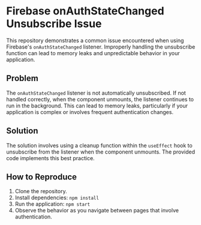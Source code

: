# Firebase onAuthStateChanged Unsubscribe Issue

This repository demonstrates a common issue encountered when using Firebase's `onAuthStateChanged` listener.  Improperly handling the unsubscribe function can lead to memory leaks and unpredictable behavior in your application.

## Problem

The `onAuthStateChanged` listener is not automatically unsubscribed. If not handled correctly, when the component unmounts, the listener continues to run in the background. This can lead to memory leaks, particularly if your application is complex or involves frequent authentication changes.

## Solution

The solution involves using a cleanup function within the `useEffect` hook to unsubscribe from the listener when the component unmounts.  The provided code implements this best practice.

## How to Reproduce

1. Clone the repository.
2. Install dependencies: `npm install`
3. Run the application: `npm start`
4. Observe the behavior as you navigate between pages that involve authentication.